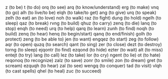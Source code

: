 z (to be)
t (to do)
orq (to see)
arq (to know/understand)
erg (to make)
vnq (to go)
alh (to live/to be)
elqh (to take/to get)
ang (to give)
urq (to speak)
zelh (to eat)
an (to love)
noh (to walk)
raz (to fight)
dung (to hold)
ngelh (to sleep)
qaz (to break)
rvng (to build)
qhuz (to carry)
zenq (to die)
lanq (to stop)
enqh (to need)
urq (to help)
qarq (to learn)
zunh (to find)
noqh (to build)
zenq (to hear)
henq (to begin/start)
qanq (to end/finish)
golh (to protect)
zeng (to be able to)
jen (to want)
engqez (to start)
zeg (to follow)
aqr (to open)
quzq (to search)
qant (to sing)
zer (to close)
dezt (to destroy)
torng (to sleep)
ejqontr (to find)
ezqond (to hide)
ezter (to wait)
alt (to miss)
entejt (to try)
lang (to call)
lez (to take)
lor (to cry)
ngent (to lie)
ot (to hate)
reqonoq (to recognize)
zalz (to save)
zonr (to smile)
zon (to dream)
gret (to scream)
ezquqh (to hear)
zal (to see)
wengq (to conquer)
tad (to visit)
vlqh (to cast spells)
qhel (to heal)
zuc (to succeed)